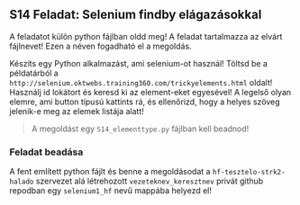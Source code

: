 ## S14 Feladat: Selenium findby elágazásokkal

A feladatot külön python fájlban oldd meg! A feladat tartalmazza az elvárt fájlnevet! Ezen a néven fogadható el a megoldás.

Készíts egy Python alkalmazást, ami selenium-ot használ! Töltsd be a példatárból a `http://selenium.oktwebs.training360.com/trickyelements.html` oldalt! Használj id lokátort és keresd ki az element-eket egyesével! A legelső olyan elemre, ami button típusú kattints rá, és ellenőrizd, hogy a helyes szöveg jelenik-e meg az elemek listája alatt!
> A megoldást egy `S14_elementtype.py` fájlban kell beadnod!


### Feladat beadása
A fent említett python fájlt és benne a megoldásodat a `hf-tesztelo-strk2-halado` szervezet alá létrehozott `vezeteknev_keresztnev` privát github repodban egy `selenium1_hf` nevű mappába helyezd el!
